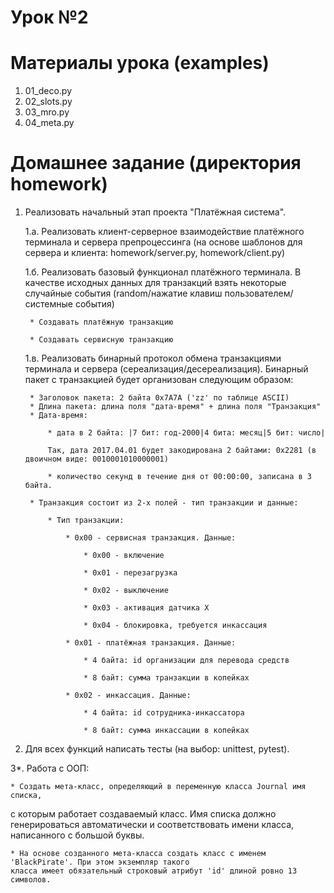 # Урок №2

# Материалы урока (examples)
1. 01_deco.py
2. 02_slots.py
3. 03_mro.py
4. 04_meta.py

# Домашнее задание (директория homework)
1. Реализовать начальный этап проекта "Платёжная система".

    1.а. Реализовать клиент-серверное взаимодействие платёжного терминала и сервера препроцессинга
    (на основе шаблонов для сервера и клиента: homework/server.py, homework/client.py)

    1.б. Реализовать базовый функционал платёжного терминала. В качестве исходных данных
    для транзакций взять некоторые случайные события (random/нажатие клавиш пользователем/системные события)

        * Создавать платёжную транзакцию

        * Создавать сервисную транзакцию

    1.в. Реализовать бинарный протокол обмена транзакциями терминала и сервера (сереализация/десереализация).
    Бинарный пакет с транзакцией будет организован следующим образом:

        * Заголовок пакета: 2 байта 0x7A7A ('zz' по таблице ASCII)
        * Длина пакета: длина поля "дата-время" + длина поля "Транзакция"
        * Дата-время: 

            * дата в 2 байта: |7 бит: год-2000|4 бита: месяц|5 бит: число|

            Так, дата 2017.04.01 будет закодирована 2 байтами: 0x2281 (в двоичном виде: 0010001010000001) 

            * количество секунд в течение дня от 00:00:00, записана в 3 байта.

        * Транзакция состоит из 2-х полей - тип транзакции и данные:

            * Тип транзакции:

                * 0x00 - сервисная транзакция. Данные:

                    * 0x00 - включение

                    * 0x01 - перезагрузка

                    * 0x02 - выключение

                    * 0x03 - активация датчика X

                    * 0x04 - блокировка, требуется инкассация

                * 0x01 - платёжная транзакция. Данные:

                    * 4 байта: id организации для перевода средств

                    * 8 байт: сумма транзакции в копейках

                * 0x02 - инкассация. Данные:

                    * 4 байта: id сотрудника-инкассатора

                    * 8 байт: сумма инкассации в копейках


2. Для всех функций написать тесты (на выбор: unittest, pytest).

3*. Работа с ООП:

    * Создать мета-класс, определяющий в переменную класса Journal имя списка,
с которым работает создаваемый класс. Имя списка должно генерироваться автоматически и соответствовать
имени класса, написанного с большой буквы.

    * На основе созданного мета-класса создать класс с именем 'BlackPirate'. При этом экземпляр такого
    класса имеет обязательный строковый атрибут 'id' длиной ровно 13 символов.


